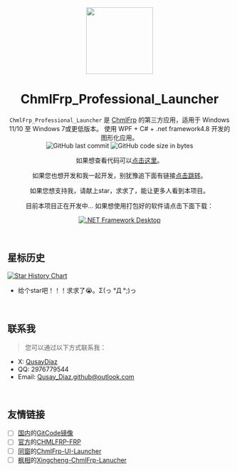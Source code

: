 <div align="center"><img src=".github/icon/logo.ico" height="150" Width="150">

# ChmlFrp_Professional_Launcher
`ChmlFrp_Professional_Launcher` 是 [ChmlFrp](//preview.panel.chmlfrp.cn) 的第三方应用，适用于 Windows 11/10 至 Windows 7或更低版本。 使用 WPF + C# + .net framework4.8 开发的图形化应用。
</br>
![GitHub last commit](https://img.shields.io/github/last-commit/Qianyiaz/ChmlFrp_Professional_Launcher?logo=github) ![GitHub code size in bytes](https://img.shields.io/github/languages/code-size/Qianyiaz/ChmlFrp_Professional_Launcher?logo=github)

如果想查看代码可以[点击这里](/.cpl)。

如果您也想开发和我一起开发，别犹豫追下面有链接[点击跳转](#联系我)。

如果您想支持我，请献上star，求求了，能让更多人看到本项目。

目前本项目正在开发中... 如果想使用打包好的软件请点击下面下载：

[![.NET Framework Desktop](https://github.com/ChmlFrp/ChmlFrp_Professional_Launcher/actions/workflows/Build.yml/badge.svg)](https://github.com/ChmlFrp/ChmlFrp_Professional_Launcher/actions/workflows/Build.yml)
<div align="left"><br/>
 
## 星标历史

<a href="https://star-history.com/#ChmlFrp/ChmlFrp_Professional_Launcher&Timeline">
 <picture>
   <source media="(prefers-color-scheme: dark)" srcset="https://api.star-history.com/svg?repos=ChmlFrp/ChmlFrp_Professional_Launcher&type=Timeline&theme=dark" />
   <source media="(prefers-color-scheme: light)" srcset="https://api.star-history.com/svg?repos=ChmlFrp/ChmlFrp_Professional_Launcher&type=Timeline" />
   <img alt="Star History Chart" src="https://api.star-history.com/svg?repos=ChmlFrp/ChmlFrp_Professional_Launcher&type=Timeline" />
 </picture>
</a>

- 给个star吧！！！求求了😭。Σ(っ °Д °;)っ

</br>

## 联系我

> 您可以通过以下方式联系我：
- X: [QusayDiaz](https://x.com/QusayDiaz)
- QQ: 2976779544
- Email: <Qusay_Diaz.github@outlook.com>

</br>

## 友情链接
- [ ] [国内](https://gitcode.com/)的[GitCode镜像](//gitcode.com/Qyzgj/ChmlFrp_Professional_Launcher)
- [ ] [官方](https://github.com/TechCat-Team)的[CHMLFRP-FRP](//github.com/TechCat-Team/ChmlFrp-Frp)
- [ ] [同窗](https://github.com/boringstudents)的[ChmlFrp-UI-Launcher](//cul.chmlfrp.com/)
- [ ] [枫相](https://github.com/FengXiang2233)的[Xingcheng-ChmlFrp-Lanucher](//xcl.chmlfrp.com/)
